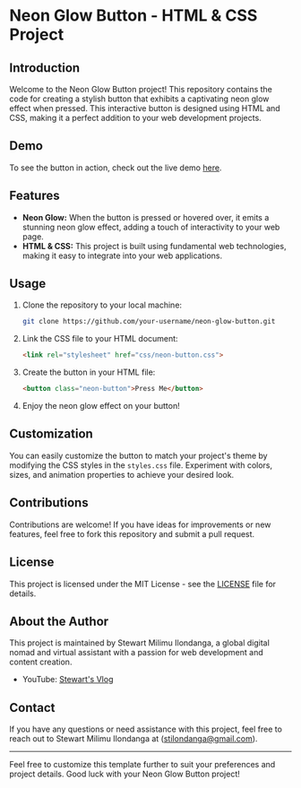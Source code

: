 # Neon Glow Button - HTML & CSS Project

## Introduction

Welcome to the Neon Glow Button project! This repository contains the code for creating a stylish button that exhibits a captivating neon glow effect when pressed. This interactive 
button is designed using HTML and CSS, making it a perfect addition to your web development projects.

## Demo

To see the button in action, check out the live demo [here]((https://stewilondanga.github.io/glow-press/)).

## Features

- **Neon Glow:** When the button is pressed or hovered over, it emits a stunning neon glow effect, adding a touch of interactivity to your web page.
- **HTML & CSS:** This project is built using fundamental web technologies, making it easy to integrate into your web applications.

## Usage

1. Clone the repository to your local machine:

   ```bash
   git clone https://github.com/your-username/neon-glow-button.git
   ```

2. Link the CSS file to your HTML document:

   ```html
   <link rel="stylesheet" href="css/neon-button.css">
   ```

3. Create the button in your HTML file:

   ```html
   <button class="neon-button">Press Me</button>
   ```

4. Enjoy the neon glow effect on your button!

## Customization

You can easily customize the button to match your project's theme by modifying the CSS styles in the `styles.css` file. Experiment with colors, sizes, and animation properties 
to achieve your desired look.

## Contributions

Contributions are welcome! If you have ideas for improvements or new features, feel free to fork this repository and submit a pull request.

## License

This project is licensed under the MIT License - see the [LICENSE](LICENSE) file for details.

## About the Author

This project is maintained by Stewart Milimu Ilondanga, a global digital nomad and virtual assistant with a passion for web development and content creation.

- YouTube: [Stewart's Vlog](https://www.youtube.com/user/ilondangaable)

## Contact

If you have any questions or need assistance with this project, feel free to reach out to Stewart Milimu Ilondanga at (stilondanga@gmail.com).

---

Feel free to customize this template further to suit your preferences and project details. Good luck with your Neon Glow Button project!
